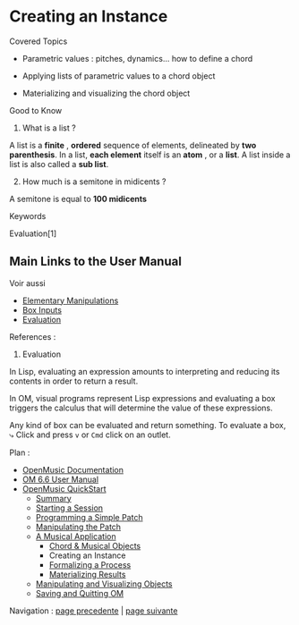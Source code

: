 
# Creating an Instance

Covered Topics

  * Parametric values : pitches, dynamics... how to define a chord

  * Applying lists of parametric values to a chord object

  * Materializing and visualizing the chord object

Good to Know

  1. What is a list ?

A list is a **finite** , **ordered** sequence of elements, delineated by **two
parenthesis**. In a list, **each element** itself is an **atom** , or a
**list**. A list inside a list is also called a **sub list**.

  2. How much is a semitone in midicents ?

A semitone is equal to **100 midicents**

Keywords

Evaluation[1]

## Main Links to the User Manual

Voir aussi

  * [Elementary Manipulations](ElementaryManips)
  * [Box Inputs](BoxInputs)
  * [Evaluation](Evaluation)

References :

  1. Evaluation

In Lisp, evaluating an expression amounts to interpreting and reducing its
contents in order to return a result.

In OM, visual programs represent Lisp expressions and evaluating a box
triggers the calculus that will determine the value of these expressions.

Any kind of box can be evaluated and return something. To evaluate a box, ⤷
Click and press `v` or `Cmd` click on an outlet.

Plan :

  * [OpenMusic Documentation](OM-Documentation)
  * [OM 6.6 User Manual](OM-User-Manual)
  * [OpenMusic QuickStart](QuickStart-Chapters)
    * [Summary](Intro_1)
    * [Starting a Session](1_StartSession)
    * [Programming a Simple Patch](2_progpatch)
    * [Manipulating the Patch](3ManipPatch)
    * [A Musical Application](4_MusicalAp)
      * [Chord & Musical Objects](4aApplication)
      * Creating an Instance
      * [Formalizing a Process](4cApplication)
      * [Materializing Results](4dApplication)
    * [Manipulating and Visualizing Objects](5_CompletEdition)
    * [Saving and Quitting OM](6_Quit)

Navigation : [page precedente](4aApplication "page précédente\(Chord &
Musical Objects\)") | [page suivante](4cApplication "page
suivante\(Formalizing a Process\)")

